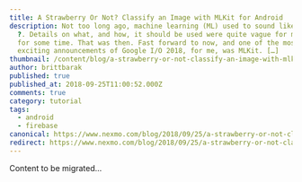 ```yaml
---
title: A Strawberry Or Not? Classify an Image with MLKit for Android
description: Not too long ago, machine learning (ML) used to sound like a magic
  ?. Details on what, and how, it should be used were quite vague for many of us
  for some time. That was then. Fast forward to now, and one of the most
  exciting announcements of Google I/O 2018, for me, was MLKit. […]
thumbnail: /content/blog/a-strawberry-or-not-classify-an-image-with-mlkit-for-android-dr/Whos-afraid-V2-1.001.jpeg
author: brittbarak
published: true
published_at: 2018-09-25T11:00:52.000Z
comments: true
category: tutorial
tags:
  - android
  - firebase
canonical: https://www.nexmo.com/blog/2018/09/25/a-strawberry-or-not-classify-an-image-with-mlkit-for-android-dr
redirect: https://www.nexmo.com/blog/2018/09/25/a-strawberry-or-not-classify-an-image-with-mlkit-for-android-dr
---
```


Content to be migrated...
